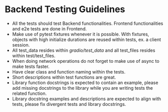 # Backend Testing Guidelines

- All the tests should test Backend functionalities. Frontend functionalities and e2e tests are done in Frontend.
- Make use of pytest fixtures whenever it is possible. With fixtures, objects with high initialize durations are reused within tests, ex. a client session.
- All test_data resides within _gradio/test_data_ and all test_files resides within test/test_files.
- When doing network operations do not forget to make use of async to make tests faster.
- Have clear class and function naming within the tests.
- Short descriptions within test functions are great.
- Library function docstrings is expected to contain an example, please add missing docstrings to the library while you are writing tests the related function.
- Library docstring examples and descriptions are expected to align with tests, please fix divergent tests and library docstrings.
